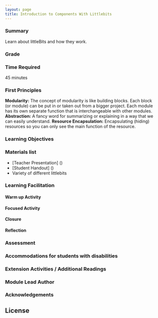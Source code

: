 ```yaml
---
layout: page
title: Introduction to Components With Littlebits
---
```

### Summary
Learn about littleBits and how they work.

### Grade

### Time Required
45 minutes

### First Principles
**Modularity:** The concept of modularity is like building blocks. Each block (or module) can be put in or taken out from a bigger project. Each module has its own separate function that is interchangeable with other modules.
**Abstraction:** A fancy word for summarizing or explaining in a way that we can easily understand.
**Resource Encapsulation:** Encapsulating (hiding) resources so you can only see the main function of the resource.

### Learning Objectives

### Materials list
* [Teacher Presentation] () <!-- Add link here-->
* [Student Handout] () <!-- Add link here-->
* Variety of different littlebits


<!-- Are all of the below headers necessary? -->
### Learning Facilitation

#### Warm up Activity

#### Focused Activity

#### Closure

#### Reflection

### Assessment

### Accommodations for students with disabilities

### Extension Activities / Additional Readings

### Module Lead Author

### Acknowledgements

## License
